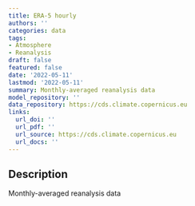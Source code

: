 ```yaml
---
title: ERA-5 hourly
authors: ''
categories: data
tags:
- Atmosphere
- Reanalysis
draft: false
featured: false
date: '2022-05-11'
lastmod: '2022-05-11'
summary: Monthly-averaged reanalysis data
model_repository: ''
data_repository: https://cds.climate.copernicus.eu
links:
  url_doi: ''
  url_pdf: ''
  url_source: https://cds.climate.copernicus.eu
  url_docs: ''
---
```


## Description

Monthly-averaged reanalysis data

